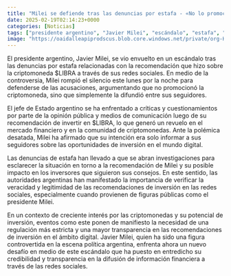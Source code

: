 ```yaml
---
title: "Milei se defiende tras las denuncias por estafa - «No lo promocioné, lo difundí»"
date: 2025-02-19T02:14:23+0000
categories: [Noticias]
tags: ["presidente argentino", "Javier Milei", "escándalo", "estafa", "criptomoneda", "$LIBRA", "controversia", "recomendación", "redes sociales", "inversión", "criptomonedas", "polémica", "investigaciones", "autoridades argentinas", "regulación", "transparencia"]
image: "https://oaidalleapiprodscus.blob.core.windows.net/private/org-HKmKxpuNw3Y88lm4EBrIPq0n/user-ZwiCXOggLL8ZNNKE2g7rXFmV/img-T3B2W466dVssv2TVEypXJeQX.png?st=2025-02-19T01%3A14%3A23Z&se=2025-02-19T03%3A14%3A23Z&sp=r&sv=2024-08-04&sr=b&rscd=inline&rsct=image/png&skoid=d505667d-d6c1-4a0a-bac7-5c84a87759f8&sktid=a48cca56-e6da-484e-a814-9c849652bcb3&skt=2025-02-19T00%3A23%3A21Z&ske=2025-02-20T00%3A23%3A21Z&sks=b&skv=2024-08-04&sig=K/gzjAMhGl4MRAyUcfejkVHAs3E2%2Bvx901kII10L9hQ%3D"
---
```


El presidente argentino, Javier Milei, se vio envuelto en un escándalo tras las denuncias por estafa relacionadas con la recomendación que hizo sobre la criptomoneda $LIBRA a través de sus redes sociales. En medio de la controversia, Milei rompió el silencio este lunes por la noche para defenderse de las acusaciones, argumentando que no promocionó la criptomoneda, sino que simplemente la difundió entre sus seguidores.

El jefe de Estado argentino se ha enfrentado a críticas y cuestionamientos por parte de la opinión pública y medios de comunicación luego de su recomendación de invertir en $LIBRA, lo que generó un revuelo en el mercado financiero y en la comunidad de criptomonedas. Ante la polémica desatada, Milei ha afirmado que su intención era solo informar a sus seguidores sobre las oportunidades de inversión en el mundo digital.

Las denuncias de estafa han llevado a que se abran investigaciones para esclarecer la situación en torno a la recomendación de Milei y su posible impacto en los inversores que siguieron sus consejos. En este sentido, las autoridades argentinas han manifestado la importancia de verificar la veracidad y legitimidad de las recomendaciones de inversión en las redes sociales, especialmente cuando provienen de figuras públicas como el presidente Milei.

En un contexto de creciente interés por las criptomonedas y su potencial de inversión, eventos como este ponen de manifiesto la necesidad de una regulación más estricta y una mayor transparencia en las recomendaciones de inversión en el ámbito digital. Javier Milei, quien ha sido una figura controvertida en la escena política argentina, enfrenta ahora un nuevo desafío en medio de este escándalo que ha puesto en entredicho su credibilidad y transparencia en la difusión de información financiera a través de las redes sociales.
    